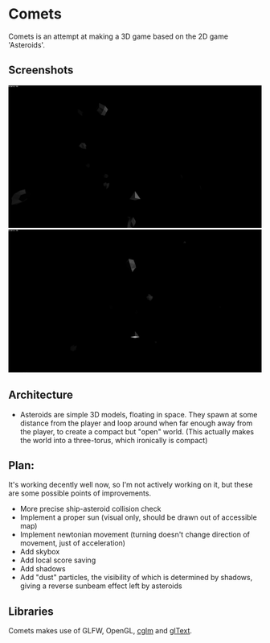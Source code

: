 # Comets
Comets is an attempt at making a 3D game based on the 2D game 'Asteroids'.

## Screenshots
![screen1](readme_assets/screen1.png)
![screen2](readme_assets/screen2.png)

## Architecture
- Asteroids are simple 3D models, floating in space. They spawn at some distance from the player and loop around when far enough away from the player, to create a compact but "open" world. (This actually makes the world into a three-torus, which ironically is compact)

## Plan:
It's working decently well now, so I'm not actively working on it, but these are some possible points of improvements.
- More precise ship-asteroid collision check
- Implement a proper sun (visual only, should be drawn out of accessible map)
- Implement newtonian movement (turning doesn't change direction of movement, just of acceleration)
- Add skybox
- Add local score saving
- Add shadows
- Add "dust" particles, the visibility of which is determined by shadows, giving a reverse sunbeam effect left by asteroids

## Libraries

Comets makes use of GLFW, OpenGL, [cglm](https://github.com/recp/cglm) and [glText](https://github.com/vallentin/glText).
